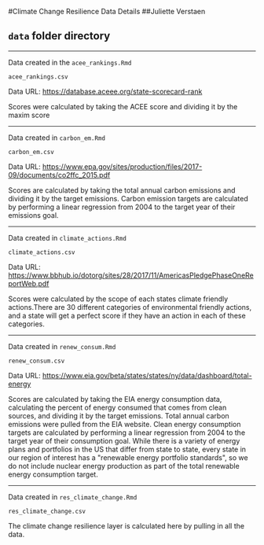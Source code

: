 #Climate Change Resilience Data Details
##Juliette Verstaen
## `data` folder directory

******************************************************************
Data created in the `acee_rankings.Rmd`

`acee_rankings.csv`

Data URL: https://database.aceee.org/state-scorecard-rank

Scores were calculated by taking the ACEE score and dividing it by the maxim score

******************************************************************

Data created in `carbon_em.Rmd`

`carbon_em.csv`

Data URL: https://www.epa.gov/sites/production/files/2017-09/documents/co2ffc_2015.pdf

Scores are calculated by taking the total annual carbon emissions and dividing it by the target emissions. Carbon emission targets are calculated by performing a linear regression from 2004 to the target year of their emissions goal.

******************************************************************

Data created in `climate_actions.Rmd`

`climate_actions.csv`

Data URL: https://www.bbhub.io/dotorg/sites/28/2017/11/AmericasPledgePhaseOneReportWeb.pdf

Scores were calculated by the scope of each states climate friendly actions.There are 30 different categories of environmental friendly actions, and a state will get a perfect score if they have an action in each of these categories. 

******************************************************************

Data created in `renew_consum.Rmd`

`renew_consum.csv`

Data URL: https://www.eia.gov/beta/states/states/ny/data/dashboard/total-energy

Scores are calculated by taking the EIA energy consumption data, calculating the percent of energy consumed that comes from clean sources, and dividing it by the target emissions. Total annual carbon emissions were pulled from the EIA website. Clean energy consumption targets are calculated by performing a linear regression from 2004 to the target year of their consumption goal. While there is a variety of energy plans and portfolios in the US that differ from state to state, every state in our region of interest has a "renewable energy portfolio standards", so we do not include nuclear energy production as part of the total renewable energy consumption target.

******************************************************************

Data created in `res_climate_change.Rmd`

`res_climate_change.csv`

The climate change resilience layer is calculated here by pulling in all the data.










